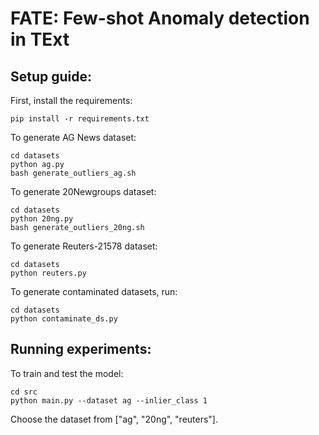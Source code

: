 # FATE: Few-shot Anomaly detection in TExt

## Setup guide:

First, install the requirements:
```
pip install -r requirements.txt
```

To generate AG News dataset:
```
cd datasets
python ag.py
bash generate_outliers_ag.sh
```

To generate 20Newgroups dataset:
```
cd datasets
python 20ng.py
bash generate_outliers_20ng.sh
```

To generate Reuters-21578 dataset:
```
cd datasets
python reuters.py
```

To generate contaminated datasets, run:
```
cd datasets
python contaminate_ds.py
```

## Running experiments:
To train and test the model:

```
cd src
python main.py --dataset ag --inlier_class 1
```

Choose the dataset from ["ag", "20ng", "reuters"].